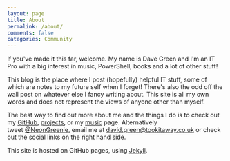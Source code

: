 ```yaml
---
layout: page
title: About
permalink: /about/
comments: false
categories: Community
---
```


If you've made it this far, welcome. My name is Dave Green and I'm an IT Pro with a big interest in music, PowerShell, books and a lot of other stuff!

This blog is the place where I post (hopefully) helpful IT stuff, some of which are notes to my future self when I forget! There's also the odd off the wall post on whatever else I fancy writing about. This site is all my own words and does not represent the views of anyone other than myself.

The best way to find out more about me and the things I do is to check out my [GitHub](https://github.com/davegreen), [projects](http://tookitaway.co.uk/projects.html), or my [music](http://tookitaway.co.uk/music.html) page. Alternatively tweet [@NeonGreenie](https://twitter.com/neongreenie), email me at david.green@tookitaway.co.uk or check out the social links on the right hand side.

This site is hosted on GitHub pages, using [Jekyll](https://github.com/jekyll).
